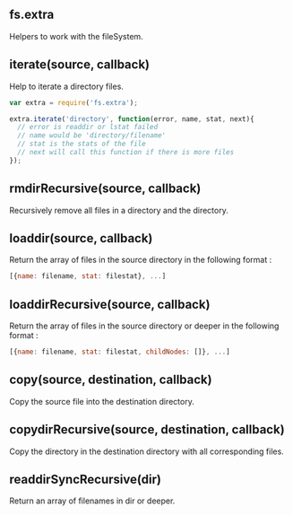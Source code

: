 ## fs.extra

Helpers to work with the fileSystem.

## iterate(source, callback)

Help to iterate a directory files.

```javascript
var extra = require('fs.extra');

extra.iterate('directory', function(error, name, stat, next){
  // error is readdir or lstat failed
  // name would be 'directory/filename'
  // stat is the stats of the file
  // next will call this function if there is more files
});
```

## rmdirRecursive(source, callback)

Recursively remove all files in a directory and the directory.

## loaddir(source, callback)

Return the array of files in the source directory in the following format :

```javascript
[{name: filename, stat: filestat}, ...]
```

## loaddirRecursive(source, callback)

Return the array of files in the source directory or deeper in the following format :

```javascript
[{name: filename, stat: filestat, childNodes: []}, ...]
```


## copy(source, destination, callback)

Copy the source file into the destination directory.

## copydirRecursive(source, destination, callback)

Copy the directory in the destination directory with all corresponding files.

## readdirSyncRecursive(dir)

Return an array of filenames in dir or deeper.
